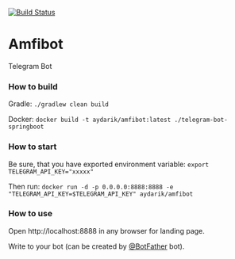 [![Build Status](https://travis-ci.org/aydarik/amfibot.svg?branch=master)](https://travis-ci.org/aydarik/amfibot)

# Amfibot

Telegram Bot

### How to build

Gradle: `./gradlew clean build`

Docker: `docker build -t aydarik/amfibot:latest ./telegram-bot-springboot`

### How to start

Be sure, that you have exported environment variable: `export TELEGRAM_API_KEY="xxxxx"`

Then run: `docker run -d -p 0.0.0.0:8888:8888 -e "TELEGRAM_API_KEY=$TELEGRAM_API_KEY" aydarik/amfibot`

### How to use

Open http://localhost:8888 in any browser for landing page.

Write to your bot (can be created by [@BotFather](https://telegram.me/botfather) bot).
